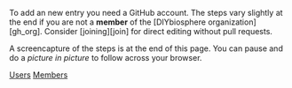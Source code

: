 To add an new entry you need a GitHub account. The steps vary slightly at the end if you are not a **member** of the [DIYbiosphere organization][gh_org]. Consider [joining][join] for direct editing without pull requests.

A screencapture of the steps is at the end of this page. You can pause and do a _picture in picture_ to follow across your browser.

<div class="ui secondary pointing small menu">
  <div class="right menu">
    <a href="/docs/tutorials/add-entry/users/" {% if page.tab == "users" %} class="item active" {% else %} class="item" {% endif %}><i class="icon circle thin"></i> Users</a>
    <a href="/docs/tutorials/add-entry/members/" {% if page.tab == "members" %} class="item active" {% else %} class="item" {% endif %}><i class="icon circle"></i> Members</a>
  </div>
</div>
